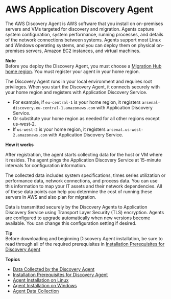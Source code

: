 # AWS Application Discovery Agent<a name="discovery-agent"></a>

The AWS Discovery Agent is AWS software that you install on on\-premises servers and VMs targeted for discovery and migration\. Agents capture system configuration, system performance, running processes, and details of the network connections between systems\. Agents support most Linux and Windows operating systems, and you can deploy them on physical on\-premises servers, Amazon EC2 instances, and virtual machines\. 

**Note**  
Before you deploy the Discovery Agent, you must choose a [Migration Hub home region](https://docs.aws.amazon.com/migrationhub/latest/ug/home-region.html)\. You must register your agent in your home region\.

The Discovery Agent runs in your local environment and requires root privileges\. When you start the Discovery Agent, it connects securely with your home region and registers with Application Discovery Service\.
+ For example, if `eu-central-1` is your home region, it registers `arsenal-discovery.eu-central-1.amazonaws.com` with Application Discovery Service\.
+ Or substitute your home region as needed for all other regions except us\-west\-2\.
+ If `us-west-2` is your home region, it registers `arsenal.us-west-2.amazonaws.com` with Application Discovery Service\. 

**How it works**

After registration, the agent starts collecting data for the host or VM where it resides\. The agent pings the Application Discovery Service at 15\-minute intervals for configuration information\.

The collected data includes system specifications, times series utilization or performance data, network connections, and process data\. You can use this information to map your IT assets and their network dependencies\. All of these data points can help you determine the cost of running these servers in AWS and also plan for migration\.

Data is transmitted securely by the Discovery Agents to Application Discovery Service using Transport Layer Security \(TLS\) encryption\. Agents are configured to upgrade automatically when new versions become available\. You can change this configuration setting if desired\.

**Tip**  
Before downloading and beginning Discovery Agent installation, be sure to read through all of the required prerequisites in [Installation Prerequisites for Discovery Agent](gen-prep-agents.md)

**Topics**
+ [Data Collected by the Discovery Agent](agent-data-collected.md)
+ [Installation Prerequisites for Discovery Agent](gen-prep-agents.md)
+ [Agent Installation on Linux](install_on_linux.md)
+ [Agent Installation on Windows](install_on_windows.md)
+ [Agent Data Collection](start-agent-data-collection.md)